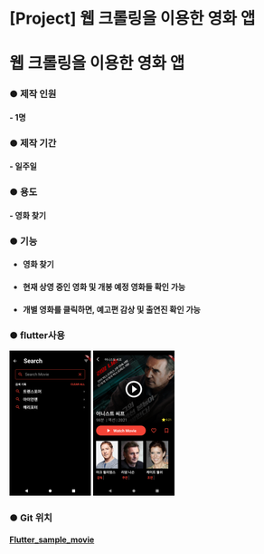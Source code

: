 # [Project] 웹 크롤링을 이용한 영화 앱


# 웹 크롤링을 이용한 영화 앱

### ● 제작 인원 

#### 	- 1명

### ● 제작 기간 

#### 	- 일주일

### ● 용도 

#### 	- 영화 찾기

### ● 기능

 - #### 영화 찾기

 - #### 현재 상영 중인 영화 및 개봉 예정 영화들 확인 가능

 - #### 개별 영화를 클릭하면, 예고편 감상 및 출연진 확인 가능

   #### 


### 	● flutter사용

<img src="Screenshot_1612864128.png" alt="Screenshot_1612864128" style="zoom: 25%;" />			<img src="Screenshot_1612864165.png" alt="Screenshot_1612864165" style="zoom:25%;" />

### ● Git 위치

#### 			[Flutter_sample_movie](https://github.com/jyukki97/flutter_practice/tree/master/flutter_sample_movie)


